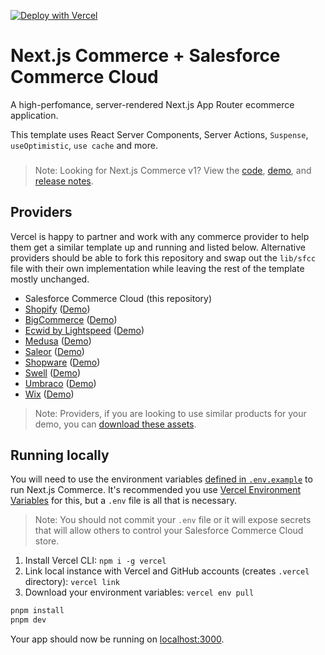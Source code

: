 [![Deploy with Vercel](https://vercel.com/button)](https://vercel.com/new/clone?repository-url=https%3A%2F%2Fgithub.com%2Fvercel%2Fcommerce-sfcc&env=COMPANY_NAME,NEXT_PUBLIC_VERCEL_URL,SFCC_CLIENT_ID,SFCC_ORGANIZATIONID,SFCC_SECRET,SFCC_SHORTCODE,SFCC_SITEID,SITE_NAME,SFCC_REVALIDATION_SECRET&project-name=nextjs-commerce-sfcc&repository-name=nextjs-commerce-sfcc&demo-title=ACME%20Store&demo-description=A%20high-performance%20ecommerce%20store%20built%20with%20Next.js%2C%20Vercel%2C%20and%20Salesforce%20Commerce%20Cloud&demo-url=https%3A%2F%2Fnextjs-salesforce-commerce-cloud.vercel.app%2F)

# Next.js Commerce + Salesforce Commerce Cloud

A high-perfomance, server-rendered Next.js App Router ecommerce application.

This template uses React Server Components, Server Actions, `Suspense`, `useOptimistic`, `use cache` and more.

<h3 id="v1-note"></h3>

> Note: Looking for Next.js Commerce v1? View the [code](https://github.com/vercel/commerce/tree/v1), [demo](https://commerce-v1.vercel.store), and [release notes](https://github.com/vercel/commerce/releases/tag/v1).

## Providers

Vercel is happy to partner and work with any commerce provider to help them get a similar template up and running and listed below. Alternative providers should be able to fork this repository and swap out the `lib/sfcc` file with their own implementation while leaving the rest of the template mostly unchanged.

- Salesforce Commerce Cloud (this repository)
- [Shopify](https://github.com/vercel/commerce) ([Demo](https://demo.vercel.store/))
- [BigCommerce](https://github.com/bigcommerce/nextjs-commerce) ([Demo](https://next-commerce-v2.vercel.app/))
- [Ecwid by Lightspeed](https://github.com/Ecwid/ecwid-nextjs-commerce/) ([Demo](https://ecwid-nextjs-commerce.vercel.app/))
- [Medusa](https://github.com/medusajs/vercel-commerce) ([Demo](https://medusa-nextjs-commerce.vercel.app/))
- [Saleor](https://github.com/saleor/nextjs-commerce) ([Demo](https://saleor-commerce.vercel.app/))
- [Shopware](https://github.com/shopwareLabs/vercel-commerce) ([Demo](https://shopware-vercel-commerce-react.vercel.app/))
- [Swell](https://github.com/swellstores/verswell-commerce) ([Demo](https://verswell-commerce.vercel.app/))
- [Umbraco](https://github.com/umbraco/Umbraco.VercelCommerce.Demo) ([Demo](https://vercel-commerce-demo.umbraco.com/))
- [Wix](https://github.com/wix/nextjs-commerce) ([Demo](https://wix-nextjs-commerce.vercel.app/))

> Note: Providers, if you are looking to use similar products for your demo, you can [download these assets](https://drive.google.com/file/d/1q_bKerjrwZgHwCw0ovfUMW6He9VtepO_/view?usp=sharing).

## Running locally

You will need to use the environment variables [defined in `.env.example`](.env.example) to run Next.js Commerce. It's recommended you use [Vercel Environment Variables](https://vercel.com/docs/concepts/projects/environment-variables) for this, but a `.env` file is all that is necessary.

> Note: You should not commit your `.env` file or it will expose secrets that will allow others to control your Salesforce Commerce Cloud store.

1. Install Vercel CLI: `npm i -g vercel`
2. Link local instance with Vercel and GitHub accounts (creates `.vercel` directory): `vercel link`
3. Download your environment variables: `vercel env pull`

```bash
pnpm install
pnpm dev
```

Your app should now be running on [localhost:3000](http://localhost:3000/).
